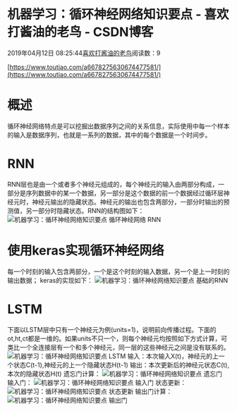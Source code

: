 
# 机器学习：循环神经网络知识要点 - 喜欢打酱油的老鸟 - CSDN博客


2019年04月12日 08:25:44[喜欢打酱油的老鸟](https://me.csdn.net/weixin_42137700)阅读数：9


[https://www.toutiao.com/a6678275630674477581/](https://www.toutiao.com/a6678275630674477581/)

# 概述
循环神经网络特点是可以挖掘出数据序列之间的关系信息，实际使用中每一个样本的输入是数据序列，也就是一系列的数据，其中的每个数据是一个时间步。
# RNN
RNN层也是由一个或者多个神经元组成的，每个神经元的输入由两部分构成，一部分是序列数据中的某一个数据，另一部分是这个数据的前一个数据经过循环层神经元时，神经元输出的隐藏状态。神经元的输出也包含两部分，一部分时输出的预测值，另一部分时隐藏状态。RNN的结构图如下：
![机器学习：循环神经网络知识要点](http://p3.pstatp.com/large/pgc-image/ab4d37adc8c747668e44b467bb640799)
循环神经网络 RNN
# 使用keras实现循环神经网络
每一个时刻的输入包含两部分，一个是这个时刻的输入数据，另一个是上一时刻的输出数据；
keras的实现如下：
![机器学习：循环神经网络知识要点](http://p1.pstatp.com/large/pgc-image/54460889a23a4481aa926bc2c847b4d5)
基础的RNN
# LSTM
下面以LSTM层中只有一个神经元为例(units=1)，说明前向传播过程。下面的ot,ht,ct都是一维的。如果units不只一个，则每个神经元均按照如下方式计算，可类比一个全连接层有一个和多个神经元，同一层的这些神经元之间是没有联系的。
![机器学习：循环神经网络知识要点](http://p9.pstatp.com/large/pgc-image/5031a3f52ccc467d8e1c549741a37d40)
LSTM
输入：本次输入X(t)，神经元的上一个状态C(t-1),神经元的上一个隐藏状态H(t-1)
输出：本次更新后的神经元状态C(t),本次的隐藏状态H(t)
遗忘门计算：
![机器学习：循环神经网络知识要点](http://p1.pstatp.com/large/pgc-image/aff6304dd3694d72867179a8a9347eea)
遗忘门
输入门：
![机器学习：循环神经网络知识要点](http://p1.pstatp.com/large/pgc-image/89a1cbbcf7a7494989852ed9a5c12b0a)
输入门
状态更新：
![机器学习：循环神经网络知识要点](http://p1.pstatp.com/large/pgc-image/80905ae9816c485b9239d0c307bcf583)
状态更新
输出门计算：
![机器学习：循环神经网络知识要点](http://p1.pstatp.com/large/pgc-image/70dc252387f3446990fd1b9309f3ce63)
输出门

